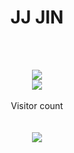 <h1 align="center">JJ JIN</h1>
<!---
JIN-ZIJIE/JIN-ZIJIE is a ✨ special ✨ repository because its `README.md` (this file) appears on your GitHub profile.
You can click the Preview link to take a look at your changes.
--->

<br>
<br>
<p align="center"> 
  <img src="https://github-readme-stats.vercel.app/api/top-langs/?username=JIN-ZIJIE&count_private=true&show_icons=true&theme=onedark&layout=compact" />
  <br>
  <img src="https://github-readme-stats.vercel.app/api?username=JIN-ZIJIE&count_private=true&show_icons=true&theme=onedark" />
  <br>
  <br>
  Visitor count
  <br>
  <br>
  <br>
  <img src="https://profile-counter.glitch.me/JIN-ZIJIE/count.svg" />
</p>
